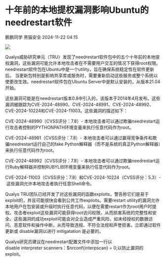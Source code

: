 #  十年前的本地提权漏洞影响Ubuntu的needrestart软件   
鹏鹏同学  黑猫安全   2024-11-22 04:15  
  
![](https://mmbiz.qpic.cn/sz_mmbiz_png/8dBEfDPEce8HTN6n24T10cps8vL1KhDp9icTRDJZN1ibsWyFSnjwBygSelk8GAKktzD3OhaWQgtA9NvLGpblNaqg/640?wx_fmt=png&from=appmsg "")  
  
Qualys威胁研究单元（TRU）发现了needrestart软件包中的五个十年前的本地提权漏洞，这些漏洞可能允许本地攻击者在不需要用户交互的情况下获得root权限。needrestart软件包在Ubuntu中是一个utility，旨在确保系统稳定性在软件更新后。 当更新包特别是影响共享库或服务时，需要重新启动这些服务或整个系统以使更改生效。needrestart软件包在Ubuntu Server中是默认安装的，从版本21.04开始。  
  
这些漏洞可能是在needrestart版本0.8中引入的，该版本于2014年4月发布。这些漏洞被跟踪为CVE-2024-48990、CVE-2024-48991、CVE-2024-48992、CVE-2024-10224和CVE-2024-11003。这些漏洞的描述如下：  
  
CVE-2024-48990（CVSS评分：7.8）- 本地攻击者可以通过欺骗needrestart运行攻击者控制的PYTHONPATH环境变量来执行任意代码作为root。  
  
CVE-2024-48991（CVSS评分：7.8）- 本地攻击者可以通过赢得竞争条件和欺骗needrestart运行自己的fake Python解释器（而不是系统的真正Python解释器）来执行任意代码作为root。  
  
CVE-2024-48992（CVSS评分：7.8）- 本地攻击者可以通过欺骗needrestart运行Ruby解释器并控制RUBYLIB环境变量来执行任意代码作为root。  
  
CVE-2024-11003（CVSS评分：7.8）和CVE-2024-10224（CVSS评分：5.3）- 这些漏洞允许本地攻击者执行任意Shell命令。  
  
Qualys TRU团队已经开发了对这些漏洞的函数exploits，警告称它们是易于exploit的，并且可能很快会看到公共工作exploits。需要restart utility的漏洞允许本地用户在包安装或升级时执行任意代码，以便在需要restart作为root用户时提权。攻击者exploit这些漏洞可能获得root访问权限，从而损害系统的完整性和安全。这些漏洞的成功exploit可能会对企业造成严重风险，如未经授权的数据访问、恶意软件和操作中断，从而导致违规、不符合法规和声誉损害。立即通过软件更新或 disable漏洞以进行 mitigatation 是必要的。  
  
Qualys研究员建议在needrestart配置文件中添加一行以disable interpreter scanners：$nrconf{interpscan} = 0;以防止漏洞的exploit。  
  
